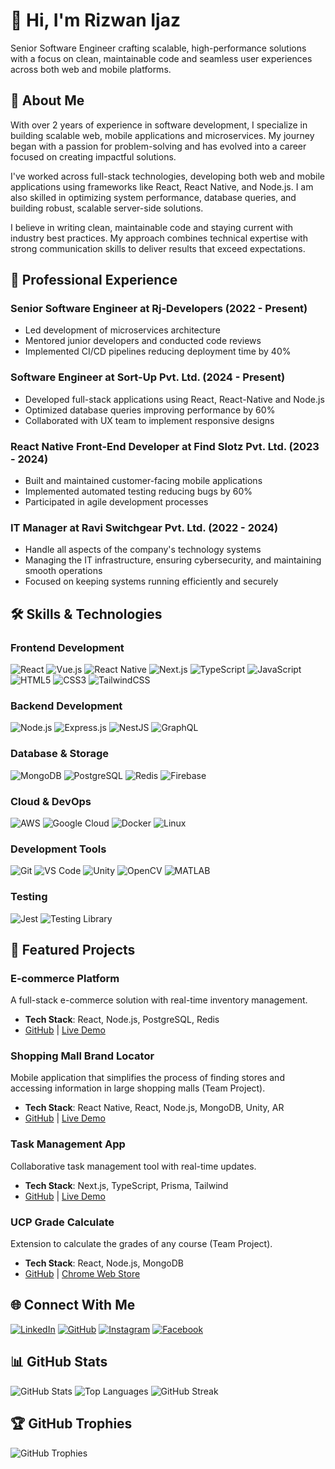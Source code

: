 # 👋 Hi, I'm Rizwan Ijaz

Senior Software Engineer crafting scalable, high-performance solutions with a focus on clean, maintainable code and seamless user experiences across both web and mobile platforms.

## 🚀 About Me

With over 2 years of experience in software development, I specialize in building scalable web, mobile applications and microservices. My journey began with a passion for problem-solving and has evolved into a career focused on creating impactful solutions.

I've worked across full-stack technologies, developing both web and mobile applications using frameworks like React, React Native, and Node.js. I am also skilled in optimizing system performance, database queries, and building robust, scalable server-side solutions.

I believe in writing clean, maintainable code and staying current with industry best practices. My approach combines technical expertise with strong communication skills to deliver results that exceed expectations.

## 💼 Professional Experience

### Senior Software Engineer at Rj-Developers (2022 - Present)
- Led development of microservices architecture
- Mentored junior developers and conducted code reviews
- Implemented CI/CD pipelines reducing deployment time by 40%

### Software Engineer at Sort-Up Pvt. Ltd. (2024 - Present)
- Developed full-stack applications using React, React-Native and Node.js
- Optimized database queries improving performance by 60%
- Collaborated with UX team to implement responsive designs

### React Native Front-End Developer at Find Slotz Pvt. Ltd. (2023 - 2024)
- Built and maintained customer-facing mobile applications
- Implemented automated testing reducing bugs by 60%
- Participated in agile development processes

### IT Manager at Ravi Switchgear Pvt. Ltd. (2022 - 2024)
- Handle all aspects of the company's technology systems
- Managing the IT infrastructure, ensuring cybersecurity, and maintaining smooth operations
- Focused on keeping systems running efficiently and securely

## 🛠️ Skills & Technologies

### Frontend Development
![React](https://img.shields.io/badge/React-20232A?style=for-the-badge&logo=react&logoColor=61DAFB)
![Vue.js](https://img.shields.io/badge/Vue.js-35495E?style=for-the-badge&logo=vue.js&logoColor=4FC08D)
![React Native](https://img.shields.io/badge/React_Native-20232A?style=for-the-badge&logo=react&logoColor=61DAFB)
![Next.js](https://img.shields.io/badge/Next.js-000000?style=for-the-badge&logo=next.js&logoColor=white)
![TypeScript](https://img.shields.io/badge/TypeScript-007ACC?style=for-the-badge&logo=typescript&logoColor=white)
![JavaScript](https://img.shields.io/badge/JavaScript-F7DF1E?style=for-the-badge&logo=javascript&logoColor=black)
![HTML5](https://img.shields.io/badge/HTML5-E34F26?style=for-the-badge&logo=html5&logoColor=white)
![CSS3](https://img.shields.io/badge/CSS3-1572B6?style=for-the-badge&logo=css3&logoColor=white)
![TailwindCSS](https://img.shields.io/badge/Tailwind_CSS-38B2AC?style=for-the-badge&logo=tailwind-css&logoColor=white)

### Backend Development
![Node.js](https://img.shields.io/badge/Node.js-43853D?style=for-the-badge&logo=node.js&logoColor=white)
![Express.js](https://img.shields.io/badge/Express.js-404D59?style=for-the-badge)
![NestJS](https://img.shields.io/badge/NestJS-E0234E?style=for-the-badge&logo=nestjs&logoColor=white)
![GraphQL](https://img.shields.io/badge/GraphQL-E10098?style=for-the-badge&logo=graphql&logoColor=white)

### Database & Storage
![MongoDB](https://img.shields.io/badge/MongoDB-4EA94B?style=for-the-badge&logo=mongodb&logoColor=white)
![PostgreSQL](https://img.shields.io/badge/PostgreSQL-316192?style=for-the-badge&logo=postgresql&logoColor=white)
![Redis](https://img.shields.io/badge/Redis-DC382D?style=for-the-badge&logo=redis&logoColor=white)
![Firebase](https://img.shields.io/badge/Firebase-FFCA28?style=for-the-badge&logo=firebase&logoColor=black)

### Cloud & DevOps
![AWS](https://img.shields.io/badge/AWS-232F3E?style=for-the-badge&logo=amazon-aws&logoColor=white)
![Google Cloud](https://img.shields.io/badge/Google_Cloud-4285F4?style=for-the-badge&logo=google-cloud&logoColor=white)
![Docker](https://img.shields.io/badge/Docker-2496ED?style=for-the-badge&logo=docker&logoColor=white)
![Linux](https://img.shields.io/badge/Linux-FCC624?style=for-the-badge&logo=linux&logoColor=black)

### Development Tools
![Git](https://img.shields.io/badge/Git-F05032?style=for-the-badge&logo=git&logoColor=white)
![VS Code](https://img.shields.io/badge/VS_Code-007ACC?style=for-the-badge&logo=visual-studio-code&logoColor=white)
![Unity](https://img.shields.io/badge/Unity-100000?style=for-the-badge&logo=unity&logoColor=white)
![OpenCV](https://img.shields.io/badge/OpenCV-27338e?style=for-the-badge&logo=OpenCV&logoColor=white)
![MATLAB](https://img.shields.io/badge/MATLAB-0076A8?style=for-the-badge&logo=mathworks&logoColor=white)

### Testing
![Jest](https://img.shields.io/badge/Jest-C21325?style=for-the-badge&logo=jest&logoColor=white)
![Testing Library](https://img.shields.io/badge/Testing_Library-E33332?style=for-the-badge&logo=testing-library&logoColor=white)

## 🎯 Featured Projects

### E-commerce Platform
A full-stack e-commerce solution with real-time inventory management.
- **Tech Stack**: React, Node.js, PostgreSQL, Redis
- [GitHub](https://github.com) | [Live Demo](https://example.com)

### Shopping Mall Brand Locator
Mobile application that simplifies the process of finding stores and accessing information in large shopping malls (Team Project).
- **Tech Stack**: React Native, React, Node.js, MongoDB, Unity, AR
- [GitHub](https://github.com) | [Live Demo](https://example.com)

### Task Management App
Collaborative task management tool with real-time updates.
- **Tech Stack**: Next.js, TypeScript, Prisma, Tailwind
- [GitHub](https://github.com) | [Live Demo](https://example.com)

### UCP Grade Calculate
Extension to calculate the grades of any course (Team Project).
- **Tech Stack**: React, Node.js, MongoDB
- [GitHub](https://github.com) | [Chrome Web Store](https://chromewebstore.google.com/detail/ucp-grade-calculate/dfbfjlennbbkbdmbabapdnpjkcoiiian)

## 🌐 Connect With Me

[![LinkedIn](https://img.shields.io/badge/LinkedIn-0077B5?style=for-the-badge&logo=linkedin&logoColor=white)](https://www.linkedin.com/in/rizwan-ijaz-661a951a3/)
[![GitHub](https://img.shields.io/badge/GitHub-100000?style=for-the-badge&logo=github&logoColor=white)](https://github.com/yourusername)
[![Instagram](https://img.shields.io/badge/Instagram-E4405F?style=for-the-badge&logo=instagram&logoColor=white)](https://instagram.com/yourusername)
[![Facebook](https://img.shields.io/badge/Facebook-1877F2?style=for-the-badge&logo=facebook&logoColor=white)](https://facebook.com/yourusername)

## 📊 GitHub Stats

![GitHub Stats](https://github-readme-stats.vercel.app/api?username=yourusername&show_icons=true&theme=radical)
![Top Languages](https://github-readme-stats.vercel.app/api/top-langs/?username=yourusername&layout=compact&theme=radical)
![GitHub Streak](https://github-readme-streak-stats.herokuapp.com/?user=yourusername&theme=radical)

## 🏆 GitHub Trophies

![GitHub Trophies](https://github-profile-trophy.vercel.app/?username=yourusername&theme=radical&no-frame=false&no-bg=false&margin-w=4)

